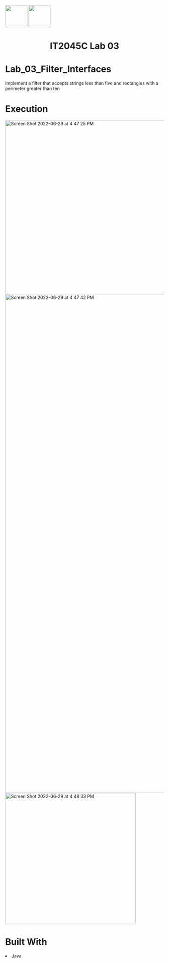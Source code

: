 <img width="70px" height="70px" src="https://user-images.githubusercontent.com/94927484/176516844-ef80e3b5-849b-41d0-a824-b736f8c75f6a.png#gh-light-mode-only">
<img width="70px" height="70px" src="https://user-images.githubusercontent.com/94927484/176516906-9ca35143-bb5b-41b1-9001-1ec77d5f065a.png#gh-dark-mode-only">

<h1 align="center">IT2045C Lab 03</h1>
<h1>Lab_03_Filter_Interfaces</h1>
<p>Implement a filter that accepts strings less than five and rectangles with a perimeter greater than ten</p>

<h1>Execution</h1>

<p align="left">
<img width="550" alt="Screen Shot 2022-06-29 at 4 47 25 PM" src="https://user-images.githubusercontent.com/94927484/176542231-7097b003-9f52-4251-bd5b-9d0125f68035.png">
<img width="1578" alt="Screen Shot 2022-06-29 at 4 47 42 PM" src="https://user-images.githubusercontent.com/94927484/176542243-243df21f-8472-41ed-8d6a-5d7d2258ec58.png">
<img width="415" alt="Screen Shot 2022-06-29 at 4 48 33 PM" src="https://user-images.githubusercontent.com/94927484/176542259-6a6e3b20-ce3b-4cf1-9fc9-4c383e84ac17.png">
</p>

<h1>Built With</h1>
<li>Java</li>
